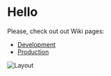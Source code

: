 # Hello

Please, check out out Wiki pages:
- [Development](https://github.com/university-my/server-rails/wiki/Development#development)
- [Production](https://github.com/university-my/server-rails/wiki/Production#production)

![Layout](https://raw.githubusercontent.com/university-my/server-rails/main/app/assets/images/Layout%202.png)
